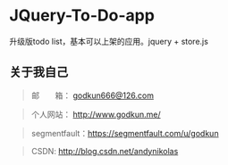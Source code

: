 # JQuery-To-Do-app
升级版todo list，基本可以上架的应用。jquery + store.js

## 关于我自己

>  邮&emsp;&emsp;箱： godkun666@126.com

>  个人网站： http://www.godkun.me/

>  segmentfault：https://segmentfault.com/u/godkun

>  CSDN: http://blog.csdn.net/andynikolas
